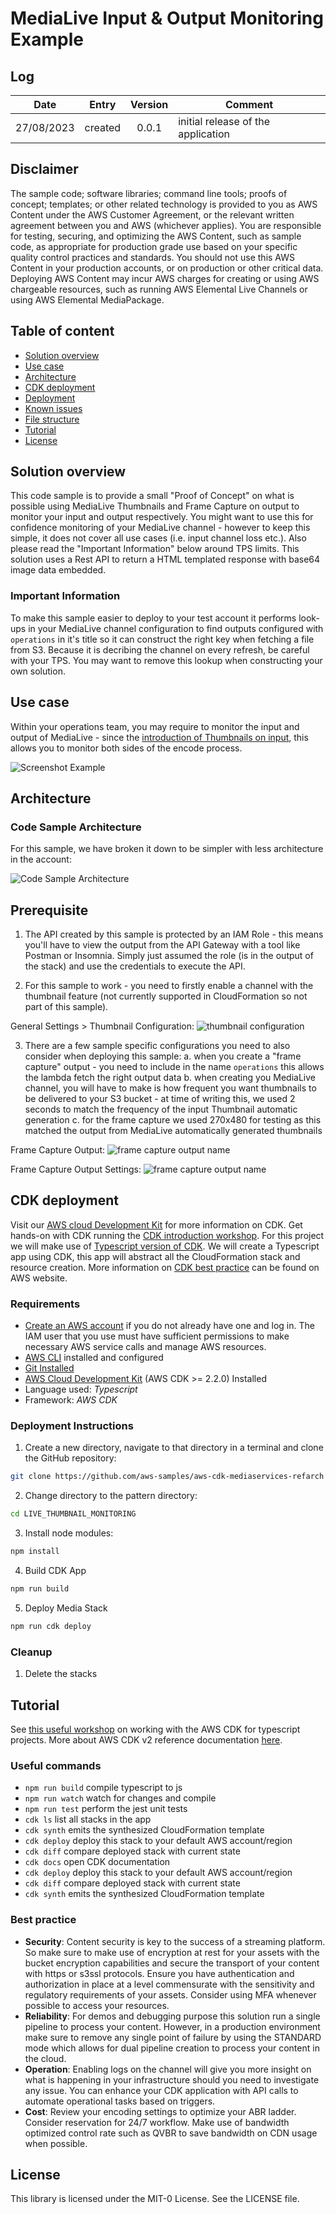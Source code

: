 # MediaLive Input & Output Monitoring Example
## Log
| Date        | Entry   | Version | Comment                             |
|-------------|:-------:|:-------:|-------------------------------------|
| 27/08/2023  | created | 0.0.1   | initial release of the application  | 

## Disclaimer 

The sample code; software libraries; command line tools; proofs of concept; templates; or other related technology is provided to you as AWS Content under the AWS Customer Agreement, or the relevant written agreement between you and AWS (whichever applies). You are responsible for testing, securing, and optimizing the AWS Content, such as sample code, as appropriate for production grade use based on your specific quality control practices and standards. You should not use this AWS Content in your production accounts, or on production or other critical data. Deploying AWS Content may incur AWS charges for creating or using AWS chargeable resources, such as running AWS Elemental Live Channels or using AWS Elemental MediaPackage.

## Table of content
- [Solution overview](#solution)
- [Use case](#use_case)
- [Architecture](#architecture)
- [CDK deployment](#cdk)
- [Deployment](#deployment)
- [Known issues](#known_issues)
- [File structure](#files_structure)
- [Tutorial](#tutorial)
- [License](#license)

<a name="solution"></a>
## Solution overview
This code sample is to provide a small "Proof of Concept" on what is possible using MediaLive Thumbnails and Frame Capture on output to monitor your input and output respectively. You might want to use this for confidence monitoring of your MediaLive channel - however to keep this simple, it does not cover all use cases (i.e. input channel loss etc.). Also please read the "Important Information" below around TPS limits.
This solution uses a Rest API to return a HTML templated response with base64 image data embedded.

### Important Information

To make this sample easier to deploy to your test account it performs look-ups in your MediaLive channel configuration to find outputs configured with `operations` in it's title so it can construct the right key when fetching a file from S3. Because it is decribing the channel on every refresh, be careful with your TPS. You may want to remove this lookup when constructing your own solution.

<a name="use_case"></a>
## Use case
Within your operations team, you may require to monitor the input and output of MediaLive - since the [introduction of Thumbnails on input](https://aws.amazon.com/about-aws/whats-new/2023/07/aws-elemental-medialive-input-thumbnail-images/), this allows you to monitor both sides of the encode process.

![Screenshot Example](./screenshots/example.png)

<a name="architecture"></a>
## Architecture

### Code Sample Architecture
For this sample, we have broken it down to be simpler with less architecture in the account:

![Code Sample Architecture](./architecture/architecture.png)

<a name="cdk"></a>
## Prerequisite

1. The API created by this sample is protected by an IAM Role - this means you'll have to view the output from the API Gateway with a tool like Postman or Insomnia.
Simply just assumed the role (is in the output of the stack) and use the credentials to execute the API.

2. For this sample to work - you need to firstly enable a channel with the thumbnail feature (not currently supported in CloudFormation so not part of this sample).

General Settings > Thumbnail Configuration:
![thumbnail configuration](./screenshots/thumbnail-configuration.png)

3. There are a few sample specific configurations you need to also consider when deploying this sample:
a. when you create a "frame capture" output - you need to include in the name `operations` this allows the lambda fetch the right output data
b. when creating you MediaLive channel, you will have to make is how frequent you want thumbnails to be delivered to your S3 bucket - at time of writing this, we used 2 seconds to match the frequency of the input Thumbnail automatic generation
c. for the frame capture we used 270x480 for testing as this matched the output from MediaLive automatically generated thumbnails

Frame Capture Output:
![frame capture output name](./screenshots/setup.png)

Frame Capture Output Settings:
![frame capture output name](./screenshots/output-setup.png)

## CDK deployment
Visit our [AWS cloud Development Kit](https://aws.amazon.com/cdk/) for more information on CDK.
Get hands-on with CDK running the [CDK introduction workshop](https://cdkworkshop.com/30-python.html).
For this project we will make use of [Typescript version of CDK](https://docs.aws.amazon.com/cdk/v2/guide/work-with-cdk-typescript.html). 
We will create a Typescript app using CDK, this app will abstract all the CloudFormation stack and resource creation.
More information on [CDK best practice](https://docs.aws.amazon.com/cdk/latest/guide/best-practices.html#best-practices-apps) can be found on AWS website.
### Requirements
* [Create an AWS account](_https__:__//portal.aws.amazon.com/gp/aws/developer/registration/index.html_) if you do not already have one and log in. The IAM user that you use must have sufficient permissions to make necessary AWS service calls and manage AWS resources.
* [AWS CLI](_https__:__//docs.aws.amazon.com/cli/latest/userguide/install-cliv2.html_) installed and configured
* [Git Installed](_https__:__//git-scm.com/book/en/v2/Getting-Started-Installing-Git_)
* [AWS Cloud Development Kit](_https__:__//docs.aws.amazon.com/cdk/v2/guide/getting_started.html_) (AWS CDK >= 2.2.0) Installed
* Language used: *Typescript*
* Framework: *AWS CDK*
### Deployment Instructions
1. Create a new directory, navigate to that directory in a terminal and clone the GitHub repository:
```bash
git clone https://github.com/aws-samples/aws-cdk-mediaservices-refarch
```
2. Change directory to the pattern directory:
```bash
cd LIVE_THUMBNAIL_MONITORING
```
3. Install node modules:
```bash
npm install
```

4. Build CDK App
```bash
npm run build
```

5. Deploy Media Stack
```bash
npm run cdk deploy
```

### Cleanup

1. Delete the stacks

<a name="tutorial"></a>
## Tutorial
See [this useful workshop](https://cdkworkshop.com/20-typescript.html) on working with the AWS CDK for typescript projects.
More about AWS CDK v2 reference documentation [here](https://docs.aws.amazon.com/cdk/api/v2/).
### Useful commands

 * `npm run build`   compile typescript to js
 * `npm run watch`   watch for changes and compile
 * `npm run test`    perform the jest unit tests
 * `cdk ls`          list all stacks in the app
 * `cdk synth`       emits the synthesized CloudFormation template
 * `cdk deploy`      deploy this stack to your default AWS account/region
 * `cdk diff`        compare deployed stack with current state
 * `cdk docs`        open CDK documentation
 * `cdk deploy`      deploy this stack to your default AWS account/region
 * `cdk diff`        compare deployed stack with current state
 * `cdk synth`       emits the synthesized CloudFormation template

### Best practice
* **Security**:
Content security is key to the success of a streaming platform. So make sure to make use of encryption at rest for your assets with the bucket encryption capabilities and secure the transport of your content with https or s3ssl protocols. Ensure you have authentication and authorization in place at a level commensurate with the sensitivity and regulatory requirements of your assets. Consider using MFA whenever possible to access your resources.
* **Reliability**: 
For demos and debugging purpose this solution run a single pipeline to process your content. 
However, in a production environment make sure to remove any single point of failure by using the STANDARD mode  which allows for dual pipeline creation to process your content in the cloud. 
* **Operation**: 
Enabling logs on the channel will give you more insight on what is happening in your infrastructure should you need to investigate any issue.
You can enhance your CDK application with API calls to automate operational tasks based on triggers. 
* **Cost**: 
Review your encoding settings to optimize your ABR ladder.
Consider reservation for 24/7 workflow.
Make use of bandwidth optimized control rate such as QVBR to save bandwidth on CDN usage when possible.

<a name="license"></a>
## License
This library is licensed under the MIT-0 License. See the LICENSE file.





